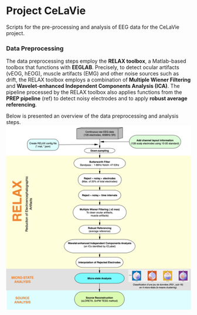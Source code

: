 # Project CeLaVie
Scripts for the pre-processing and analysis of EEG data for the CeLaVie project.
### Data Preprocessing
The data preprocessing steps employ the **RELAX toolbox**, a Matlab-based toolbox that functions with **EEGLAB**.
Precisely, to detect ocular artifacts (vEOG, hEOG), muscle artifacts (EMG) and other noise sources such as drift, the RELAX toolbox employs a combination of **Multiple Wiener Filtering** and **Wavelet-enhanced Independent Components Analysis (ICA)**. 
The pipeline processed by the RELAX toolbox also applies functions from the **PREP pipeline** (ref) to detect noisy electrodes and to apply **robust average referencing**. 

Below is presented an overview of the data preprocessing and analysis steps. 
<img title="Celavie data processing pipeline overview." alt="Alt text" src="/images/microstate_analysis_pipeline_flowchartv2.png">
